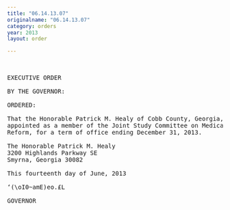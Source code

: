 ```yaml
---
title: "06.14.13.07"
originalname: "06.14.13.07"
category: orders
year: 2013
layout: order

---
```

<pre>
 

EXECUTIVE ORDER

BY THE GOVERNOR:

ORDERED:

That the Honorable Patrick M. Healy of Cobb County, Georgia, is
appointed as a member of the Joint Study Committee on Medicaid
Reform, for a term of office ending December 31, 2013.

The Honorable Patrick M. Healy
3200 Highlands Parkway SE
Smyrna, Georgia 30082

This fourteenth day of June, 2013

‘(\oI0~amE)eo.£L

GOVERNOR

</pre>
